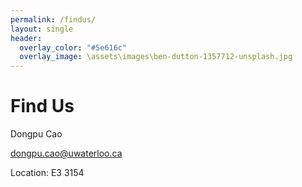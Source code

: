 ```yaml
---
permalink: /findus/
layout: single
header:
  overlay_color: "#5e616c"
  overlay_image: \assets\images\ben-dutton-1357712-unsplash.jpg
---
```

# Find Us
Dongpu Cao  


dongpu.cao@uwaterloo.ca  


Location: E3 3154